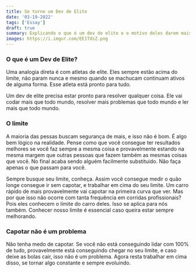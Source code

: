 ```yaml
---
title: Se torne um Dev de Elite
date: '03-19-2022'
tags: ['Essay']
draft: true
summary: Explicando o que é um dev de elite e o motivo deles darem mais certo que a maioria
images: https://i.imgur.com/EE1TdsZ.png
---
```


### O que é um Dev de Elite?

Uma analogia direta é com atletas de elite. Eles sempre estão acima do limite, não param nunca e mesmo quando se machucam continuam ativos de alguma forma. Esse atleta está pronto para tudo.

Um dev de elite precisa estar pronto para resolver qualquer coisa. Ele vai codar mais que todo mundo, resolver mais problemas que todo mundo e ler mais que todo mundo.

### O limite

A maioria das pessas buscam segurança de mais, e isso não é bom. É algo bem lógico na realidade. Pense como que você consegue ter resultados melhores se você faz sempre a mesma coisa e provavelmente estando na mesma margem que outras pessoas que fazem também as mesmas coisas que você. No final acaba sendo alguém facilmente substituido. Não faça apenas o que passam para você.

Sempre busque seu limite, conheça. Assim você consegue medir o quão longe consegue ir sem capotar, e trabalhar em cima do seu limite. Um carro rápido de mais provavelmente vai capotar na primeira curva que ver. Mas por que isso não ocorre com tanta frequência em corridas profissionais? Pois eles conhecem o limite do carro deles. Isso se aplica para nós também. Conhecer nosso limite é essencial caso queira estar sempre melhorando.

### Capotar não é um problema

Não tenha medo de capotar. Se você não está conseguindo lidar com 100% de tudo, provavelmente está conseguindo chegar no seu limite, e caso deixe as bolas cair, isso não é um problema. Agora resta trabalhar em cima disso, se tornar algo constante e sempre evoluindo.
